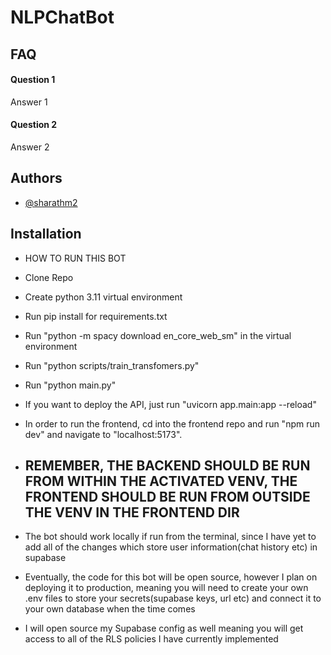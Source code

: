 
# NLPChatBot



## FAQ

#### Question 1

Answer 1

#### Question 2

Answer 2


## Authors

- [@sharathm2](https://www.github.com/sharathm2)


## Installation

- HOW TO RUN THIS BOT

- Clone Repo
- Create python 3.11 virtual environment
- Run pip install for requirements.txt
- Run "python -m spacy download en_core_web_sm" in the virtual environment
- Run "python scripts/train_transfomers.py"
- Run "python main.py"


- If you want to deploy the API, just run "uvicorn app.main:app --reload"

- In order to run the frontend, cd into the frontend repo and run "npm run dev" and navigate to "localhost:5173".

- ## REMEMBER, THE BACKEND SHOULD BE RUN FROM WITHIN THE ACTIVATED VENV, THE FRONTEND SHOULD BE RUN FROM OUTSIDE THE VENV IN THE FRONTEND DIR


- The bot should work locally if run from the terminal, since I have yet to add all of the changes which store user information(chat history etc) in supabase
- Eventually, the code for this bot will be open source, however I plan on deploying it to production, meaning you will need to create your own .env files to store your secrets(supabase keys, url etc) and connect it to your own database when the time comes
- I will open source my Supabase config as well meaning you will get access to all of the RLS policies I have currently implemented
    
